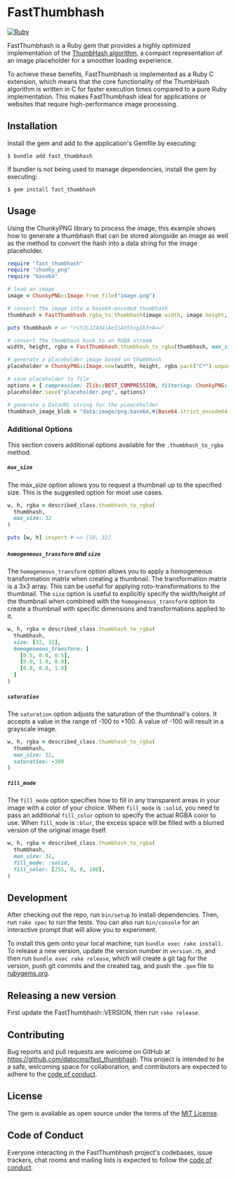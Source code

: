 # FastThumbhash

[![Ruby](https://github.com/datocms/fast_thumbhash/actions/workflows/main.yml/badge.svg)](https://github.com/datocms/fast_thumbhash/actions/workflows/main.yml)

FastThumbhash is a Ruby gem that provides a highly optimized implementation of the [ThumbHash algorithm](https://evanw.github.io/thumbhash/), a compact representation of an image placeholder for a smoother loading experience.

To achieve these benefits, FastThumbhash is implemented as a Ruby C extension, which means that the core functionality of the ThumbHash algorithm is written in C for faster execution times compared to a pure Ruby implementation. This makes FastThumbhash ideal for applications or websites that require high-performance image processing.

## Installation

Install the gem and add to the application's Gemfile by executing:

    $ bundle add fast_thumbhash

If bundler is not being used to manage dependencies, install the gem by executing:

    $ gem install fast_thumbhash

## Usage

Using the ChunkyPNG library to process the image, this example shows how to generate a thumbhash that can be stored alongside an image as well as the method to convert the hash into a data string for the image placeholder.

```ruby
require "fast_thumbhash"
require "chunky_png"
require "base64"

# load an image
image = ChunkyPNG::Image.from_file("image.png")

# convert the image into a base64-encoded thumbhash
thumbhash = FastThumbhash.rgba_to_thumbhash(image.width, image.height, image.to_rgba_stream.unpack("C*"))

puts thumbhash # => "rsYJLJZ4d4iAeIiAh5togIk3+A=="

# convert the thumbhash back to an RGBA stream
width, height, rgba = FastThumbhash.thumbhash_to_rgba(thumbhash, max_size: 32)

# generate a placeholder image based on thumbhash
placeholder = ChunkyPNG::Image.new(width, height, rgba.pack("C*").unpack("N*"))

# save placeholder to file
options = { compression: Zlib::BEST_COMPRESSION, filtering: ChunkyPNG::FILTER_PAETH, interlace: false }
placeholder.save("placeholder.png", options)

# generate a DataURL string for the pleaceholder
thumbhash_image_blob = "data:image/png;base64,#{Base64.strict_encode64(thumbhash_image.to_blob(options))}"
```

### Additional Options

This section covers additional options available for the `.thumbhash_to_rgba` method.

##### `max_size`

The max_size option allows you to request a thumbnail up to the specified size. This is the suggested option for most use cases.

```ruby
w, h, rgba = described_class.thumbhash_to_rgba(
  thumbhash,
  max_size: 32
)

puts [w, h].inspect # => [10, 32]
```

##### `homogeneous_transform` and `size`

The `homogeneous_transform` option allows you to apply a homogeneous transformation matrix when creating a thumbnail. The transformation matrix is a 3x3 array. This can be useful for applying roto-transformations to the thumbnail. The `size` option is useful to explicitly specify the width/height of the thumbnail when combined with the `homogeneous_transform` option to create a thumbnail with specific dimensions and transformations applied to it.


```ruby
w, h, rgba = described_class.thumbhash_to_rgba(
  thumbhash,
  size: [32, 32],
  homogeneous_transform: [
    [0.5, 0.0, 0.5],
    [0.0, 1.0, 0.0],
    [0.0, 0.0, 1.0]
  ]
)
```

##### `saturation`

The `saturation` option adjusts the saturation of the thumbnail's colors. It accepts a value in the range of -100 to +100. A value of -100 will result in a grayscale image.

```ruby
w, h, rgba = described_class.thumbhash_to_rgba(
  thumbhash,
  max_size: 32,
  saturation: -100
)
```

##### `fill_mode`

The `fill_mode` option specifies how to fill in any transparent areas in your image with a color of your choice. When `fill_mode` is `:solid`, you need to pass an additional `fill_color` option to specify the actual RGBA color to use. When `fill_mode` is `:blur`, the excess space will be filled with a blurred version of the original image itself.

```ruby
w, h, rgba = described_class.thumbhash_to_rgba(
  thumbhash,
  max_size: 32,
  fill_mode: :solid,
  fill_color: [255, 0, 0, 100],
)
```

## Development

After checking out the repo, run `bin/setup` to install dependencies. Then, run `rake spec` to run the tests. You can also run `bin/console` for an interactive prompt that will allow you to experiment.

To install this gem onto your local machine, run `bundle exec rake install`. To release a new version, update the version number in `version.rb`, and then run `bundle exec rake release`, which will create a git tag for the version, push git commits and the created tag, and push the `.gem` file to [rubygems.org](https://rubygems.org).

## Releasing a new version

First update the FastThumbhash::VERSION, then run `rake release`.

## Contributing

Bug reports and pull requests are welcome on GitHub at https://github.com/datocms/fast_thumbhash. This project is intended to be a safe, welcoming space for collaboration, and contributors are expected to adhere to the [code of conduct](https://github.com/datocms/fast_thumbhash/blob/master/CODE_OF_CONDUCT.md).

## License

The gem is available as open source under the terms of the [MIT License](https://opensource.org/licenses/MIT).

## Code of Conduct

Everyone interacting in the FastThumbhash project's codebases, issue trackers, chat rooms and mailing lists is expected to follow the [code of conduct](https://github.com/datocms/fast_thumbhash/blob/master/CODE_OF_CONDUCT.md).
